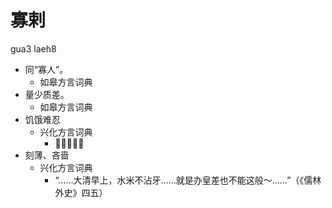 # 寡剌
gua3 laeh8
+ 同“寡人”。
  * 如皋方言词典
+ 量少质差。
  * 如皋方言词典
+ 饥饿难忍
  * 兴化方言词典
    - 𤵥心～的。
+ 刻薄、吝啬
  * 兴化方言词典
    - “……大清早上，水米不沾牙……就是办皇差也不能这般～……”（《儒林外史》四五）

